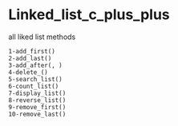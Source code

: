 # Linked_list_c_plus_plus
 all liked list methods

    1-add_first()
    2-add_last()
    3-add_after(, )
    4-delete_()
    5-search_list()
    6-count_list()
    7-display_list()
    8-reverse_list()
    9-remove_first()
    10-remove_last()

